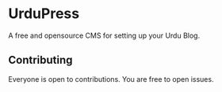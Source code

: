 # UrduPress
A free and opensource CMS for setting up your Urdu Blog.

## Contributing

Everyone is open to contributions. You are free to open issues.